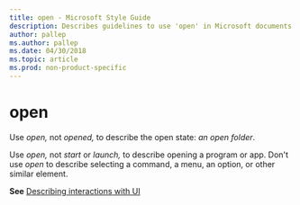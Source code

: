```yaml
---
title: open - Microsoft Style Guide
description: Describes guidelines to use 'open' in Microsoft documents and provides a link to describing interactions with UI terms.
author: pallep
ms.author: pallep
ms.date: 04/30/2018
ms.topic: article
ms.prod: non-product-specific
---
```


# open

Use *open,* not *opened,* to describe the open state: *an open folder*.

Use *open,* not *start* or *launch,* to describe opening a program or app. Don't use *open* to describe selecting a command, a menu, an option, or other similar element.

**See** [Describing interactions with UI](~/procedures-instructions/describing-interactions-with-ui.md)
